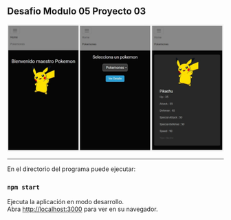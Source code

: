 ## Desafio Modulo 05 Proyecto 03

![Screenshot](https://github.com/mdcabezas/desafio_mod05_03/blob/master/public/screenshot.jpg)

***

En el directorio del programa puede ejecutar:

### `npm start`

Ejecuta la aplicación en modo desarrollo.\
Abra [http://localhost:3000](http://localhost:3000) para ver en su navegador.